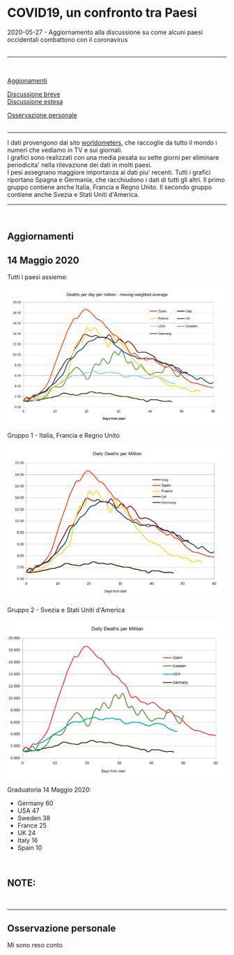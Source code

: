 # COVID19, un confronto tra Paesi

2020-05-27 - Aggiornamento alla discussione su come alcuni paesi occidentali combattono con il coronavirus  
<br />  

----
<br />  


[Aggionamenti](./0-README.UPDATE.italiano.md#aggiornamenti)  
  
[Discussione breve](./short.README.italiano.md)  
[Discussione estesa](./README.italiano.md)  
  
[Osservazione personale](./0-README.UPDATE.italiano.md#osservazione-personale)  
<br />  
 
   
----

I dati provengono dal sito  [worldometers](https://www.worldometers.info/coronavirus/#countries), che raccoglie da tutto il mondo i numeri che vediamo in TV e sui giornali.  
I grafici sono realizzati con una media pesata su sette giorni per eliminare periodicita' nella rilevazione dei dati in molti paesi.  
I pesi assegnano maggiore importanza ai dati piu' recenti.
Tutti i grafici riportano Spagna e Germania, che racchiudono i dati di tutti gli altri.
Il primo gruppo contiene anche Italia, Francia e Regno Unito.
Il secondo gruppo contiene anche Svezia e Stati Uniti d'America.
  
 ----
 
<br />

Aggiornamenti
----  

14 Maggio 2020
----

Tutti i paesi assieme:

<img src="https://github.com/fpirri/covid19/raw/master/history/images/archive/2020-05-14%20Countries%20Daily%20Deaths%20per%20Million.wma.all.png">

Gruppo 1 -  Italia, Francia e Regno Unito

<img src="https://github.com/fpirri/covid19/raw/master/history/images/archive/2020-05-14%20Countries%20Daily%20Deaths%20per%20Million.wma.gr1.png">

Gruppo 2 -  Svezia e Stati Uniti d'America

<img src="https://github.com/fpirri/covid19/raw/master/history/images/archive/2020-05-14%20Countries%20Daily%20Deaths%20per%20Million.wma.gr2.png">
  
Graduatoria 14 Maggio 2020:  
*    Germany   60
*    USA      47
*    Sweden   38
*    France    25
*    UK      24
*    Italy     16
*    Spain     10
<br />
  
  NOTE:
  - 

<br />
  

----
   
Osservazione personale
----
Mi sono reso conto









